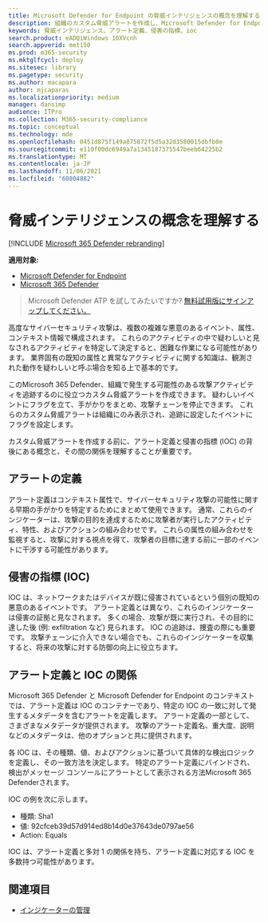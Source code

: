 ```yaml
---
title: Microsoft Defender for Endpoint の脅威インテリジェンスの概念を理解する
description: 組織のカスタム脅威アラートを作成し、Microsoft Defender for Endpoint の脅威インテリジェンスに関する概念を学ぶ
keywords: 脅威インテリジェンス、アラート定義、侵害の指標、ioc
search.product: eADQiWindows 10XVcnh
search.appverid: met150
ms.prod: m365-security
ms.mktglfcycl: deploy
ms.sitesec: library
ms.pagetype: security
ms.author: macapara
author: mjcaparas
ms.localizationpriority: medium
manager: dansimp
audience: ITPro
ms.collection: M365-security-compliance
ms.topic: conceptual
ms.technology: mde
ms.openlocfilehash: 0451d875f149a875872f5d5a32d3580015dbfb0e
ms.sourcegitcommit: e110f00dc6949a7a1345187375547beeb64225b2
ms.translationtype: MT
ms.contentlocale: ja-JP
ms.lasthandoff: 11/06/2021
ms.locfileid: "60804882"
---
```

# <a name="understand-threat-intelligence-concepts"></a>脅威インテリジェンスの概念を理解する

[!INCLUDE [Microsoft 365 Defender rebranding](../../includes/microsoft-defender.md)]

**適用対象:**
- [Microsoft Defender for Endpoint](https://go.microsoft.com/fwlink/?linkid=2154037)
- [Microsoft 365 Defender](https://go.microsoft.com/fwlink/?linkid=2118804)



> Microsoft Defender ATP を試してみたいですか? [無料試用版にサインアップしてください。](https://signup.microsoft.com/create-account/signup?products=7f379fee-c4f9-4278-b0a1-e4c8c2fcdf7e&ru=https://aka.ms/MDEp2OpenTrial?ocid=docs-wdatp-threatindicator-abovefoldlink)

高度なサイバーセキュリティ攻撃は、複数の複雑な悪意のあるイベント、属性、コンテキスト情報で構成されます。 これらのアクティビティの中で疑わしいと見なされるアクティビティを特定して決定すると、困難な作業になる可能性があります。 業界固有の既知の属性と異常なアクティビティに関する知識は、観測された動作を疑わしいと呼ぶ場合を知る上で基本的です。

このMicrosoft 365 Defender、組織で発生する可能性のある攻撃アクティビティを追跡するのに役立つカスタム脅威アラートを作成できます。 疑わしいイベントにフラグを立て、手がかりをまとめ、攻撃チェーンを停止できます。 これらのカスタム脅威アラートは組織にのみ表示され、追跡に設定したイベントにフラグを設定します。

カスタム脅威アラートを作成する前に、アラート定義と侵害の指標 (IOC) の背後にある概念と、その間の関係を理解することが重要です。

## <a name="alert-definitions"></a>アラートの定義
アラート定義はコンテキスト属性で、サイバーセキュリティ攻撃の可能性に関する早期の手がかりを特定するためにまとめて使用できます。 通常、これらのインジケーターは、攻撃の目的を達成するために攻撃者が実行したアクティビティ、特性、およびアクションの組み合わせです。 これらの属性の組み合わせを監視すると、攻撃に対する視点を得て、攻撃者の目標に達する前に一部のイベントに干渉する可能性があります。

## <a name="indicators-of-compromise-ioc"></a>侵害の指標 (IOC)
IOC は、ネットワークまたはデバイスが既に侵害されているという個別の既知の悪意のあるイベントです。 アラート定義とは異なり、これらのインジケーターは侵害の証拠と見なされます。 多くの場合、攻撃が既に実行され、その目的に達した後 (例: exfiltration など) 見られます。 IOC の追跡は、捜査の際にも重要です。 攻撃チェーンに介入できない場合でも、これらのインジケーターを収集すると、将来の攻撃に対する防御の向上に役立ちます。

## <a name="relationship-between-alert-definitions-and-iocs"></a>アラート定義と IOC の関係
Microsoft 365 Defender と Microsoft Defender for Endpoint のコンテキストでは、アラート定義は IOC のコンテナーであり、特定の IOC の一致に対して発生するメタデータを含むアラートを定義します。 アラート定義の一部として、さまざまなメタデータが提供されます。 攻撃のアラート定義名、重大度、説明などのメタデータは、他のオプションと共に提供されます。

各 IOC は、その種類、値、およびアクションに基づいて具体的な検出ロジックを定義し、その一致方法を決定します。 特定のアラート定義にバインドされ、検出がメッセージ コンソールにアラートとして表示される方法Microsoft 365 Defenderされます。

IOC の例を次に示します。
- 種類: Sha1
- 値: 92cfceb39d57d914ed8b14d0e37643de0797ae56
- Action: Equals

IOC は、アラート定義と多対 1 の関係を持ち、アラート定義に対応する IOC を多数持つ可能性があります。


## <a name="related-topics"></a>関連項目
- [インジケーターの管理](manage-indicators.md)
